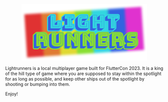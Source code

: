 <p align="center">
  <a href="https://flame-engine.org">
    <img alt="Lightrunners logo" width="400px" src="./assets/images/lightrunners.png">
  </a>
</p>

Lightrunners is a local multiplayer game built for FlutterCon 2023.
It is a king of the hill type of game where you are supposed to stay within the spotlight for as
long as possible, and keep other ships out of the spotlight by shooting or bumping into them.

Enjoy!